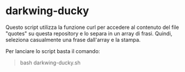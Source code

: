 # darkwing-ducky

Questo script utilizza la funzione curl per accedere al contenuto del file "quotes" su questa repository e lo separa in un array di frasi. Quindi, seleziona casualmente una frase dall'array e la stampa.

Per lanciare lo script basta il comando:
> bash darkwing-ducky.sh

